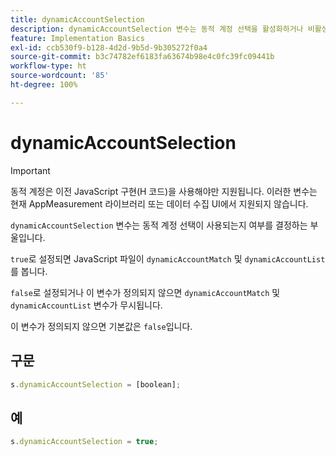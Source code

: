 ```yaml
---
title: dynamicAccountSelection
description: dynamicAccountSelection 변수는 동적 계정 선택을 활성화하거나 비활성화합니다.
feature: Implementation Basics
exl-id: ccb530f9-b128-4d2d-9b5d-9b305272f0a4
source-git-commit: b3c74782ef6183fa63674b98e4c0fc39fc09441b
workflow-type: ht
source-wordcount: '85'
ht-degree: 100%

---
```


# dynamicAccountSelection

>[!IMPORTANT]
>
>동적 계정은 이전 JavaScript 구현(H 코드)을 사용해야만 지원됩니다. 이러한 변수는 현재 AppMeasurement 라이브러리 또는 데이터 수집 UI에서 지원되지 않습니다.

`dynamicAccountSelection` 변수는 동적 계정 선택이 사용되는지 여부를 결정하는 부울입니다.

`true`로 설정되면 JavaScript 파일이 `dynamicAccountMatch` 및 `dynamicAccountList`를 봅니다.

`false`로 설정되거나 이 변수가 정의되지 않으면 `dynamicAccountMatch` 및 `dynamicAccountList` 변수가 무시됩니다.

이 변수가 정의되지 않으면 기본값은 `false`입니다.

## 구문

```js
s.dynamicAccountSelection = [boolean];
```

## 예

```js
s.dynamicAccountSelection = true;
```
